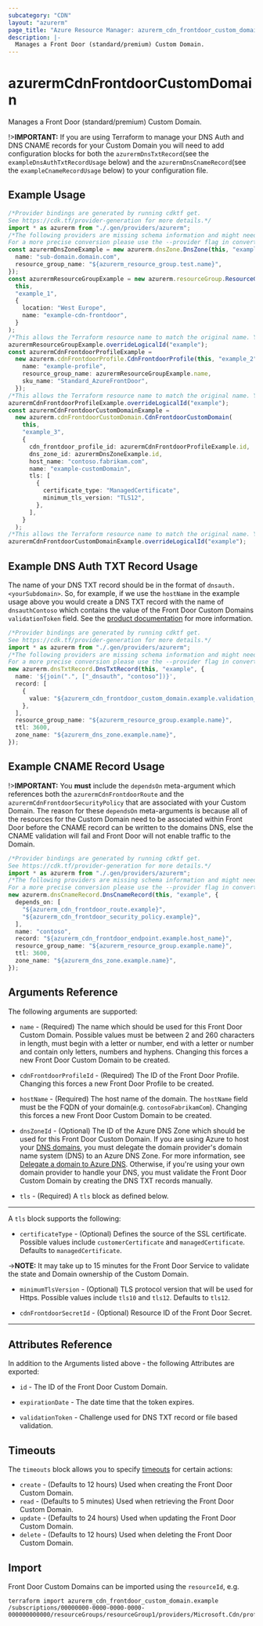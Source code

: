 ```yaml
---
subcategory: "CDN"
layout: "azurerm"
page_title: "Azure Resource Manager: azurerm_cdn_frontdoor_custom_domain"
description: |-
  Manages a Front Door (standard/premium) Custom Domain.
---
```


# azurermCdnFrontdoorCustomDomain

Manages a Front Door (standard/premium) Custom Domain.

!>**IMPORTANT:** If you are using Terraform to manage your DNS Auth and DNS CNAME records for your Custom Domain you will need to add configuration blocks for both the `azurermDnsTxtRecord`(see the `exampleDnsAuthTxtRecordUsage` below) and the `azurermDnsCnameRecord`(see the `exampleCnameRecordUsage` below) to your configuration file.

## Example Usage

```typescript
/*Provider bindings are generated by running cdktf get.
See https://cdk.tf/provider-generation for more details.*/
import * as azurerm from "./.gen/providers/azurerm";
/*The following providers are missing schema information and might need manual adjustments to synthesize correctly: azurerm.
For a more precise conversion please use the --provider flag in convert.*/
const azurermDnsZoneExample = new azurerm.dnsZone.DnsZone(this, "example", {
  name: "sub-domain.domain.com",
  resource_group_name: "${azurerm_resource_group.test.name}",
});
const azurermResourceGroupExample = new azurerm.resourceGroup.ResourceGroup(
  this,
  "example_1",
  {
    location: "West Europe",
    name: "example-cdn-frontdoor",
  }
);
/*This allows the Terraform resource name to match the original name. You can remove the call if you don't need them to match.*/
azurermResourceGroupExample.overrideLogicalId("example");
const azurermCdnFrontdoorProfileExample =
  new azurerm.cdnFrontdoorProfile.CdnFrontdoorProfile(this, "example_2", {
    name: "example-profile",
    resource_group_name: azurermResourceGroupExample.name,
    sku_name: "Standard_AzureFrontDoor",
  });
/*This allows the Terraform resource name to match the original name. You can remove the call if you don't need them to match.*/
azurermCdnFrontdoorProfileExample.overrideLogicalId("example");
const azurermCdnFrontdoorCustomDomainExample =
  new azurerm.cdnFrontdoorCustomDomain.CdnFrontdoorCustomDomain(
    this,
    "example_3",
    {
      cdn_frontdoor_profile_id: azurermCdnFrontdoorProfileExample.id,
      dns_zone_id: azurermDnsZoneExample.id,
      host_name: "contoso.fabrikam.com",
      name: "example-customDomain",
      tls: [
        {
          certificate_type: "ManagedCertificate",
          minimum_tls_version: "TLS12",
        },
      ],
    }
  );
/*This allows the Terraform resource name to match the original name. You can remove the call if you don't need them to match.*/
azurermCdnFrontdoorCustomDomainExample.overrideLogicalId("example");

```

## Example DNS Auth TXT Record Usage

The name of your DNS TXT record should be in the format of `dnsauth.<yourSubdomain>`. So, for example, if we use the `hostName` in the example usage above you would create a DNS TXT record with the name of `dnsauthContoso` which contains the value of the Front Door Custom Domains `validationToken` field. See the [product documentation](https://learn.microsoft.com/azure/frontdoor/standard-premium/how-to-add-custom-domain) for more information.

```typescript
/*Provider bindings are generated by running cdktf get.
See https://cdk.tf/provider-generation for more details.*/
import * as azurerm from "./.gen/providers/azurerm";
/*The following providers are missing schema information and might need manual adjustments to synthesize correctly: azurerm.
For a more precise conversion please use the --provider flag in convert.*/
new azurerm.dnsTxtRecord.DnsTxtRecord(this, "example", {
  name: '${join(".", ["_dnsauth", "contoso"])}',
  record: [
    {
      value: "${azurerm_cdn_frontdoor_custom_domain.example.validation_token}",
    },
  ],
  resource_group_name: "${azurerm_resource_group.example.name}",
  ttl: 3600,
  zone_name: "${azurerm_dns_zone.example.name}",
});

```

## Example CNAME Record Usage

!>**IMPORTANT:** You **must** include the `dependsOn` meta-argument which references both the `azurermCdnFrontdoorRoute` and the `azurermCdnFrontdoorSecurityPolicy` that are associated with your Custom Domain. The reason for these `dependsOn` meta-arguments is because all of the resources for the Custom Domain need to be associated within Front Door before the CNAME record can be written to the domains DNS, else the CNAME validation will fail and Front Door will not enable traffic to the Domain.

```typescript
/*Provider bindings are generated by running cdktf get.
See https://cdk.tf/provider-generation for more details.*/
import * as azurerm from "./.gen/providers/azurerm";
/*The following providers are missing schema information and might need manual adjustments to synthesize correctly: azurerm.
For a more precise conversion please use the --provider flag in convert.*/
new azurerm.dnsCnameRecord.DnsCnameRecord(this, "example", {
  depends_on: [
    "${azurerm_cdn_frontdoor_route.example}",
    "${azurerm_cdn_frontdoor_security_policy.example}",
  ],
  name: "contoso",
  record: "${azurerm_cdn_frontdoor_endpoint.example.host_name}",
  resource_group_name: "${azurerm_resource_group.example.name}",
  ttl: 3600,
  zone_name: "${azurerm_dns_zone.example.name}",
});

```

## Arguments Reference

The following arguments are supported:

*   `name` - (Required) The name which should be used for this Front Door Custom Domain. Possible values must be between 2 and 260 characters in length, must begin with a letter or number, end with a letter or number and contain only letters, numbers and hyphens. Changing this forces a new Front Door Custom Domain to be created.

*   `cdnFrontdoorProfileId` - (Required) The ID of the Front Door Profile. Changing this forces a new Front Door Profile to be created.

*   `hostName` - (Required) The host name of the domain. The `hostName` field must be the FQDN of your domain(e.g. `contosoFabrikamCom`). Changing this forces a new Front Door Custom Domain to be created.

*   `dnsZoneId` - (Optional) The ID of the Azure DNS Zone which should be used for this Front Door Custom Domain. If you are using Azure to host your [DNS domains](https://learn.microsoft.com/azure/dns/dns-overview), you must delegate the domain provider's domain name system (DNS) to an Azure DNS Zone. For more information, see [Delegate a domain to Azure DNS](https://learn.microsoft.com/azure/dns/dns-delegate-domain-azure-dns). Otherwise, if you're using your own domain provider to handle your DNS, you must validate the Front Door Custom Domain by creating the DNS TXT records manually.

<!-- * `pre_validated_cdn_frontdoor_custom_domain_id` - (Optional) The resource ID of the pre-validated Front Door Custom Domain. This domain type is used when you wish to onboard a validated Azure service domain, and then configure the Azure service behind an Azure Front Door.

->**NOTE:** Currently `pre_validated_cdn_frontdoor_custom_domain_id` only supports domains validated by Static Web App. -->

* `tls` - (Required) A `tls` block as defined below.

***

A `tls` block supports the following:

* `certificateType` - (Optional) Defines the source of the SSL certificate. Possible values include `customerCertificate` and `managedCertificate`. Defaults to `managedCertificate`.

\->**NOTE:** It may take up to 15 minutes for the Front Door Service to validate the state and Domain ownership of the Custom Domain.

*   `minimumTlsVersion` - (Optional) TLS protocol version that will be used for Https. Possible values include `tls10` and `tls12`. Defaults to `tls12`.

*   `cdnFrontdoorSecretId` - (Optional) Resource ID of the Front Door Secret.

***

## Attributes Reference

In addition to the Arguments listed above - the following Attributes are exported:

*   `id` - The ID of the Front Door Custom Domain.

*   `expirationDate` - The date time that the token expires.

*   `validationToken` - Challenge used for DNS TXT record or file based validation.

## Timeouts

The `timeouts` block allows you to specify [timeouts](https://www.terraform.io/docs/configuration/resources.html#timeouts) for certain actions:

* `create` - (Defaults to 12 hours) Used when creating the Front Door Custom Domain.
* `read` - (Defaults to 5 minutes) Used when retrieving the Front Door Custom Domain.
* `update` - (Defaults to 24 hours) Used when updating the Front Door Custom Domain.
* `delete` - (Defaults to 12 hours) Used when deleting the Front Door Custom Domain.

## Import

Front Door Custom Domains can be imported using the `resourceId`, e.g.

```console
terraform import azurerm_cdn_frontdoor_custom_domain.example /subscriptions/00000000-0000-0000-0000-000000000000/resourceGroups/resourceGroup1/providers/Microsoft.Cdn/profiles/profile1/customDomains/customDomain1
```
